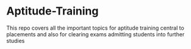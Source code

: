 # Aptitude-Training
This repo covers all the important topics for aptitude training central to placements and also for clearing exams  admitting students into further studies
